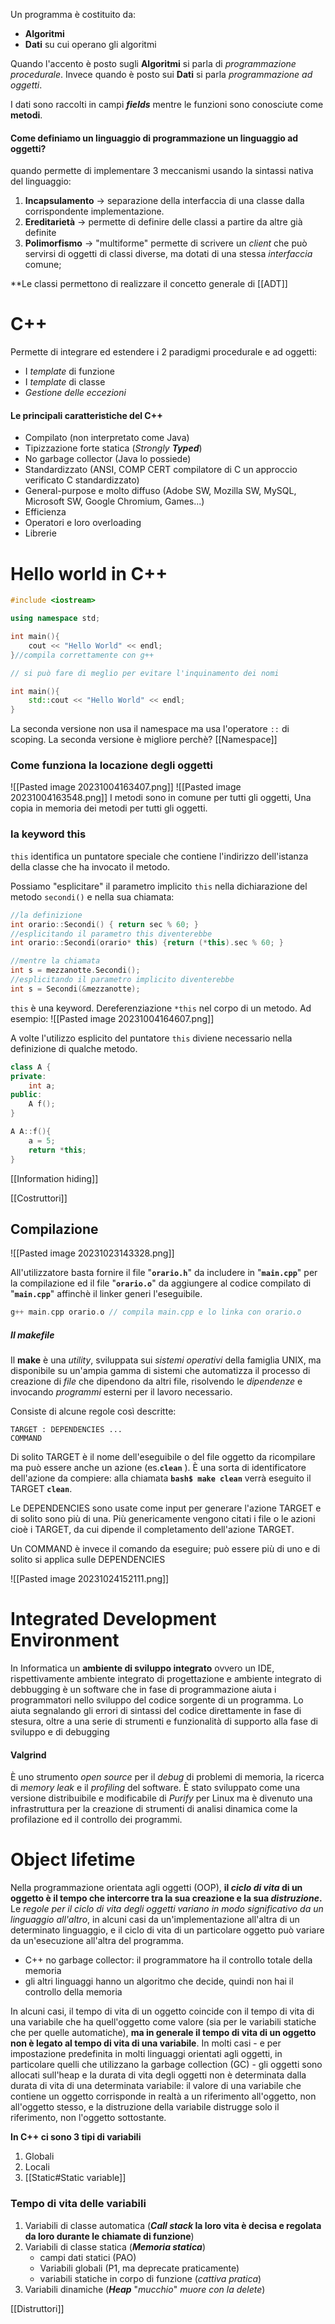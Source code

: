 Un programma è costituito da:
- **Algoritmi**
- **Dati** su cui operano gli algoritmi

Quando l'accento è posto sugli **Algoritmi** si parla di *programmazione procedurale*.
Invece quando è posto sui **Dati** si parla *programmazione ad oggetti*. 

I dati sono raccolti in campi **_fields_** mentre le funzioni sono conosciute come **metodi**. 

#### Come definiamo un linguaggio di programmazione un linguaggio ad oggetti?

quando permette di implementare 3 meccanismi usando la sintassi nativa del linguaggio:
1. **Incapsulamento** -> separazione della interfaccia di una classe dalla corrispondente implementazione.
2. **Ereditarietà** -> permette di definire delle classi a partire da altre già definite
3. **Polimorfismo** -> "multiforme" permette di scrivere un *client* che può servirsi di oggetti di classi diverse, ma dotati di una stessa _interfaccia_ comune;

**Le classi permettono di realizzare il concetto generale di [[ADT]]

# C++
Permette di integrare ed estendere i 2 paradigmi procedurale e ad oggetti:
- I _template_ di funzione
- I _template_ di classe
- _Gestione delle eccezioni_
#### Le principali caratteristiche del C++
- Compilato (non interpretato come Java)
- Tipizzazione forte statica (_Strongly **Typed**_)
- No garbage collector (Java lo possiede)
- Standardizzato (ANSI, COMP CERT compilatore di C un approccio verificato C standardizzato)
- General-purpose e molto diffuso (Adobe SW, Mozilla SW, MySQL, Microsoft SW, Google Chromium, Games...)
- Efficienza
- Operatori e loro overloading
- Librerie

# Hello world in C++


```C++
#include <iostream>

using namespace std;

int main(){
	cout << "Hello World" << endl;
}//compila correttamente con g++

// si può fare di meglio per evitare l'inquinamento dei nomi

int main(){
	std::cout << "Hello World" << endl;
}
```

La seconda versione non usa il namespace ma usa l'operatore `::` di scoping.
La seconda versione è migliore perchè? [[Namespace]]

### Come funziona la locazione degli oggetti
![[Pasted image 20231004163407.png]]
![[Pasted image 20231004163548.png]]
I metodi sono in comune per tutti gli oggetti, Una copia in memoria dei metodi per tutti gli oggetti. 
### la keyword this


``this`` identifica un puntatore speciale che contiene l'indirizzo dell'istanza della classe che ha invocato il metodo.

Possiamo "esplicitare" il parametro implicito `this` nella dichiarazione del metodo `secondi()` e nella sua chiamata:

````C++
//la definizione 
int orario::Secondi() { return sec % 60; }
//esplicitando il parametro this diventerebbe
int orario::Secondi(orario* this) {return (*this).sec % 60; }

//mentre la chiamata
int s = mezzanotte.Secondi();
//esplicitando il parametro implicito diventerebbe
int s = Secondi(&mezzanotte);

````
`this` è una keyword. Dereferenziazione `*this` nel corpo di un metodo. Ad esempio:
![[Pasted image 20231004164607.png]]

A volte l'utilizzo esplicito del puntatore `this` diviene necessario nella definizione di qualche metodo.
````C++
class A {
private:
	int a;
public:
	A f();
}

A A::f(){
	a = 5;
	return *this;
}
````

[[Information hiding]]

[[Costruttori]]


## Compilazione

![[Pasted image 20231023143328.png]]

All'utilizzatore basta fornire il file "**`orario.h`**" da includere in "**`main.cpp`**" per la compilazione ed il file "**`orario.o`**" da aggiungere al codice compilato di "**`main.cpp`**" affinchè il linker generi l'eseguibile.

````C++
g++ main.cpp orario.o // compila main.cpp e lo linka con orario.o
````

##### Il makefile
Il **make** è una *utility*, sviluppata sui *sistemi operativi* della famiglia UNIX, ma disponibile su un'ampia gamma di sistemi che automatizza il processo di creazione di *file* che dipendono da altri file, risolvendo le *dipendenze* e invocando *programmi* esterni per il lavoro necessario.

Consiste di alcune regole così descritte:
````
TARGET : DEPENDENCIES ...
COMMAND
````

Di solito TARGET è il nome dell'eseguibile o del file oggetto da ricompilare ma può essere anche un azione  (es.**`clean`** ). È una sorta di identificatore dell'azione da compiere: alla chiamata **`bash$ make clean`** verrà eseguito il TARGET **`clean`**.

Le DEPENDENCIES sono usate come input per generare l'azione TARGET e di solito sono più di una. Più genericamente vengono citati i file o le azioni cioè i TARGET, da cui dipende il completamento dell'azione TARGET.

Un COMMAND è invece il comando da eseguire; può essere più di uno e di solito si applica sulle DEPENDENCIES

![[Pasted image 20231024152111.png]]

# Integrated Development Environment
In Informatica un **ambiente di sviluppo integrato** ovvero un IDE, rispettivamente ambiente integrato di progettazione e ambiente integrato di debbugging è un software che in fase di programmazione aiuta i programmatori nello sviluppo del codice sorgente di un programma. Lo aiuta segnalando gli errori di sintassi del codice direttamente in fase di stesura, oltre a una serie di strumenti e funzionalità di supporto alla fase di sviluppo e di debugging

#### Valgrind
È uno strumento *open source* per il *debug* di problemi di memoria, la ricerca di *memory leak* e il *profiling* del software. È stato sviluppato come una versione distribuibile e modificabile di *Purify* per Linux ma è divenuto una infrastruttura per la creazione di strumenti di analisi dinamica come la profilazione ed il controllo dei programmi.

# Object lifetime

Nella programmazione orientata agli oggetti (OOP), **il _ciclo di vita_ di un oggetto è il tempo che intercorre tra la sua creazione e la sua _distruzione_.** Le *regole per il ciclo di vita degli oggetti variano in modo significativo da un linguaggio all'altro*, in alcuni casi da un'implementazione all'altra di un determinato linguaggio, e il ciclo di vita di un particolare oggetto può variare da un'esecuzione all'altra del programma.

- C++ no garbage collector: il programmatore ha il controllo totale della memoria
- gli altri linguaggi hanno un algoritmo che decide, quindi non hai il controllo della memoria

In alcuni casi, il tempo di vita di un oggetto coincide con il tempo di vita di una variabile che ha quell'oggetto come valore (sia per le variabili statiche che per quelle automatiche), **ma in generale il tempo di vita di un oggetto non è legato al tempo di vita di una variabile**. In molti casi - e per impostazione predefinita in molti linguaggi orientati agli oggetti, in particolare quelli che utilizzano la garbage collection (GC) - gli oggetti sono allocati sull'heap e la durata di vita degli oggetti non è determinata dalla durata di vita di una determinata variabile: il valore di una variabile che contiene un oggetto corrisponde in realtà a un riferimento all'oggetto, non all'oggetto stesso, e la distruzione della variabile distrugge solo il riferimento, non l'oggetto sottostante.

**In C++ ci sono 3 tipi di variabili**
1. Globali 
2. Locali 
3. [[Static#Static variable]]

### Tempo di vita delle variabili
1. Variabili di classe automatica (**_Call stack_ la loro vita è decisa e regolata da loro durante le chiamate di funzione**)
2. Variabili di classe statica (**_Memoria statica_**)
	- campi dati statici (PAO)
	- Variabili globali (P1, ma deprecate praticamente)
	- variabili statiche in corpo di funzione (*cattiva pratica*)
3. Variabili dinamiche (**_Heap_** "_mucchio_" _muore con la delete_)

[[Distruttori]]




